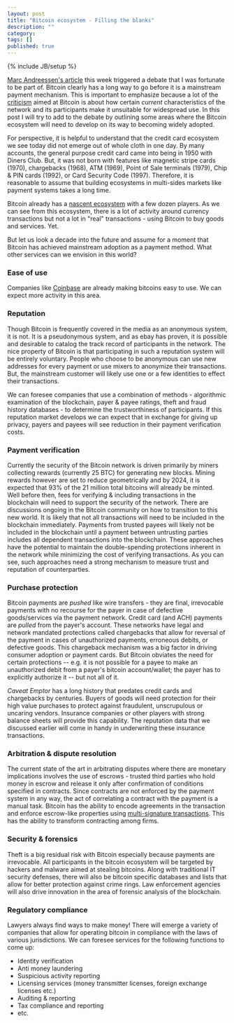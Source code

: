 ```yaml
---
layout: post
title: "Bitcoin ecosystem - Filling the blanks"
description: ""
category: 
tags: []
published: true
---
```

{% include JB/setup %}

[Marc Andreessen's article](http://dealbook.nytimes.com/2014/01/21/why-bitcoin-matters/) this week triggered a debate that I was fortunate to be part of. Bitcoin clearly has a long way to go before it is a mainstream payment mechanism. This is important to emphasize because a lot of the [criticism](https://medium.com/the-magazine/23e551c67a6) aimed at Bitcoin is about how certain *current* characteristics of the network and its participants make it unsuitable for widespread use. In this post I will try to add to the debate by outlining some areas where the Bitcoin ecosystem will need to develop on its way to becoming widely adopted.

For perspective, it is helpful to understand that the credit card ecosystem we see today did not emerge out of whole cloth in one day. By many accounts, the general purpose credit card came into being in 1950 with Diners Club. But, it was not born with features like magnetic stripe cards (1970), chargebacks (1968), ATM (1969), Point of Sale terminals (1979), Chip & PIN cards (1992), or Card Security Code (1997). Therefore, it is reasonable to assume that building ecosystems in multi-sides markets like payment systems takes a long time. 

Bitcoin already has a [nascent ecosystem](http://www.bitcointrust.co/about-bitcoin/bitcoin-ecosystem-snapshot/) with a few dozen players. As we can see from this ecosystem, there is a lot of activity around currency transactions but not a lot in "real" transactions - using Bitcoin to buy goods and services. Yet.

But let us look a decade into the future and assume for a moment that Bitcoin has achieved mainstream adoption as a payment method. What other services can we envision in this world?

### Ease of use

Companies like [Coinbase](http://www.coinbase.com) are already making bitcoins easy to use. We can expect more activity in this area.

### Reputation

Though Bitcoin is frequently covered in the media as an anonymous system, it is not. It is a pseudonymous system, and as ebay has proven, it is possible and desirable to catalog the track record of participants in the network. The nice property of Bitcoin is that participating in such a reputation system will be entirely voluntary. People who choose to be anonymous can use new addresses for every payment or use mixers to anonymize their transactions. But, the mainstream customer will likely use one or a few identities to effect their transactions. 

We can foresee companies that use a combination of methods - algorithmic examination of the blockchain, payer & payee ratings, theft and fraud history databases - to determine the trustworthiness of participants. If this reputation market develops we can expect that in exchange for giving up privacy, payers and payees will see reduction in their payment verification costs.

### Payment verification

Currently the security of the Bitcoin network is driven primarily by miners collecting rewards (currently 25 BTC) for generating new blocks. Mining rewards however are set to reduce geometrically and by 2024, it is expected that 93% of the 21 million total bitcoins will already be minted. Well before then, fees for verifying & including transactions in the blockchain will need to support the security of the network. There are discussions ongoing in the Bitcoin community on how to transition to this new world. It is likely that not all transactions will need to be included in the blockchain immediately. Payments from trusted payees will likely not be included in the blockchain until a payment between untrusting parties includes all dependent transactions into the blockchain. These approaches have the potential to maintain the double-spending protections inherent in the network while minimizing the cost of verifying transactions. As you can see, such approaches need a strong mechanism to measure trust and reputation of counterparties.

### Purchase protection

Bitcoin payments are *pushed* like wire transfers - they are final, irrevocable payments with no recourse for the payer in case of defective goods/services via the payment network. Credit card (and ACH) payments are *pulled* from the payer's account. These networks have legal and network mandated protections called chargebacks that allow for reversal of the payment in cases of unauthorized payments, erroneous debits, or defective goods. This chargeback mechanism was a big factor in driving consumer adoption or payment cards. But Bitcoin obviates the need for certain protections -- e.g. it is not possible for a payee to make an unauthorized debit from a payer's bitcoin account/wallet; the payer has to explicitly authorize it -- but not all of it. 

<i>Caveat Emptor</i> has a long history that predates credit cards and chargebacks by centuries. Buyers of goods will need protection for their high value purchases to protect against fraudulent, unscrupulous or uncaring vendors. Insurance companies or other players with strong balance sheets will provide this capability. The reputation data that we discussed earlier will come in handy in underwriting these insurance transactions.

### Arbitration & dispute resolution

The current state of the art in arbitrating disputes where there are monetary implications involves the use of escrows - trusted third parties who hold money in escrow and release it only after confirmation of conditions specified in contracts. Since contracts are not enforced by the payment system in any way, the act of correlating a contract with the payment is a manual task. Bitcoin has the ability to encode agreements in the transaction and enforce escrow-like properties using [multi-signature transactions](https://www.bitrated.com/). This has the ability to transform contracting among firms.

### Security & forensics

Theft is a big residual risk with Bitcoin especially because payments are irrevocable. All participants in the bitcoin ecosystem will be targeted by hackers and malware aimed at stealing bitcoins. Along with traditional IT security defenses, there will also be bitcoin specific databases and lists that allow for better protection against crime rings. Law enforcement agencies will also drive innovation in the area of forensic analysis of the blockchain.

### Regulatory compliance

Lawyers always find ways to make money! There will emerge a variety of companies that allow for operating bitcoin in compliance with the laws of various jurisdictions. We can foresee services for the following functions to come up:
* Identity verification
* Anti money laundering
* Suspicious activity reporting
* Licensing services (money transmitter licenses, foreign exchange licenses etc.)
* Auditing & reporting
* Tax compliance and reporting
* etc.


